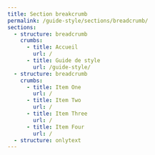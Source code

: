 ```yaml
---
title: Section breakcrumb
permalink: /guide-style/sections/breadcrumb/
sections:
  - structure: breadcrumb
    crumbs:
      - title: Accueil
        url: /
      - title: Guide de style
        url: /guide-style/
  - structure: breadcrumb
    crumbs:
      - title: Item One
        url: /
      - title: Item Two
        url: /
      - title: Item Three
        url: /
      - title: Item Four
        url: /
  - structure: onlytext
---
```


